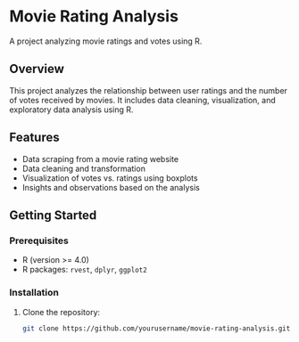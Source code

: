 # Movie Rating Analysis

A project analyzing movie ratings and votes using R.

## Overview

This project analyzes the relationship between user ratings and the number of votes received by movies. It includes data cleaning, visualization, and exploratory data analysis using R.

## Features

- Data scraping from a movie rating website
- Data cleaning and transformation
- Visualization of votes vs. ratings using boxplots
- Insights and observations based on the analysis

## Getting Started

### Prerequisites

- R (version >= 4.0)
- R packages: `rvest`, `dplyr`, `ggplot2`

### Installation

1. Clone the repository:
   ```bash
   git clone https://github.com/yourusername/movie-rating-analysis.git
